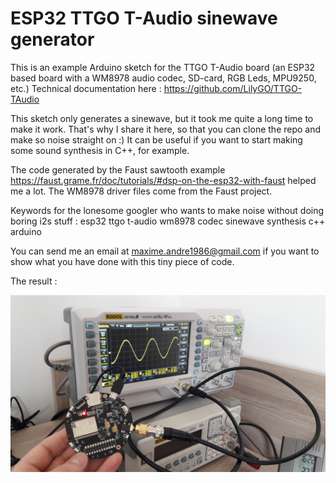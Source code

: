 ESP32 TTGO T-Audio sinewave generator
=====================================


This is an example Arduino sketch for the TTGO T-Audio board (an ESP32 based board with a WM8978 audio codec, SD-card, RGB Leds, MPU9250, etc.)
Technical documentation here :
<https://github.com/LilyGO/TTGO-TAudio>

This sketch only generates a sinewave, but it took me quite a long time to make it work.
That's why I share it here, so that you can clone the repo and make so noise straight on :)
It can be useful if you want to start making some sound synthesis in C++, for example.

The code generated by the Faust sawtooth example <https://faust.grame.fr/doc/tutorials/#dsp-on-the-esp32-with-faust> helped me a lot.
The WM8978 driver files come from the Faust project.

Keywords for the lonesome googler who wants to make noise without doing boring i2s stuff :
esp32 ttgo t-audio wm8978 codec sinewave synthesis c++ arduino

You can send me an email at <maxime.andre1986@gmail.com> if you want to show what you have done with this tiny piece of code.

The result :

![Sine wave](sinewave.jpg?raw=true "Sine wave")